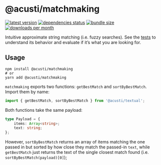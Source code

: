 # @acusti/matchmaking

[![latest version](https://img.shields.io/npm/v/@acusti/matchmaking?style=for-the-badge)](https://www.npmjs.com/package/@acusti/matchmaking)
[![dependencies status](https://img.shields.io/librariesio/release/npm/@acusti/matchmaking?style=for-the-badge)](https://libraries.io/npm/@acusti%2Fmatchmaking/sourcerank)
[![bundle size](https://img.shields.io/bundlephobia/minzip/@acusti/matchmaking?style=for-the-badge)](https://bundlephobia.com/package/@acusti/matchmaking)
[![downloads per month](https://img.shields.io/npm/dm/@acusti/matchmaking?style=for-the-badge)](https://www.npmjs.com/package/@acusti/matchmaking)

Intuitive approximate string matching (i.e. fuzzy searches). See the
[tests][] to understand its behavior and evaluate if it’s what you are
looking for.

[tests]:
    https://github.com/acusti/uikit/blob/main/packages/matchmaking/src/index.test.ts

## Usage

```
npm install @acusti/matchmaking
# or
yarn add @acusti/matchmaking
```

`matchmaking` exports two functions: `getBestMatch` and `sortByBestMatch`.
Import them by name:

```js
import { getBestMatch, sortByBestMatch } from '@acusti/textual';
```

Both functions take the same payload:

```ts
type Payload = {
    items: Array<string>;
    text: string;
};
```

However, `sortByBestMatch` returns an array of items matching the one
passed in but sorted by how close they match the passed-in `text`, while
`getBestMatch` just returns the text of the single closest match found
(i.e. `sortByBestMatch(payload)[0]`);
